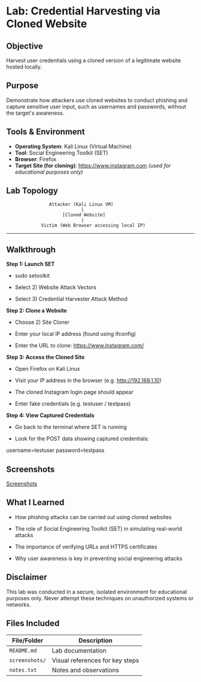 # Lab: Credential Harvesting via Cloned Website

## Objective

Harvest user credentials using a cloned version of a legitimate website hosted locally.

## Purpose

Demonstrate how attackers use cloned websites to conduct phishing and capture sensitive user input, such as usernames and passwords, without the target's awareness.

## Tools & Environment

- **Operating System**: Kali Linux (Virtual Machine)
- **Tool**: Social Engineering Toolkit (SET)
- **Browser**: Firefox
- **Target Site (for cloning)**: https://www.instagram.com *(used for educational purposes only)*

## Lab Topology

                    Attacker (Kali Linux VM)
                                |
                         [Cloned Website]
                                |
                 Victim (Web Browser accessing local IP)

---

## Walkthrough

**Step 1: Launch SET**

* sudo setoolkit

* Select 2) Website Attack Vectors

- Select 3) Credential Harvester Attack Method

**Step 2: Clone a Website**
- Choose 2) Site Cloner

- Enter your local IP address (found using ifconfig)

- Enter the URL to clone: https://www.instagram.com/

**Step 3: Access the Cloned Site**
- Open Firefox on Kali Linux

- Visit your IP address in the browser (e.g. http://192.168.1.10)

- The cloned Instagram login page should appear

- Enter fake credentials (e.g. testuser / testpass)

**Step 4: View Captured Credentials**
- Go back to the terminal where SET is running

- Look for the POST data showing captured credentials:

username=testuser
password=testpass

## Screenshots
[Screenshots](https://github.com/ghost-aHVudGVy/Cybersecurity-Labs/blob/main/01.Credential-harvesting/Screenshots)

## What I Learned
- How phishing attacks can be carried out using cloned websites

- The role of Social Engineering Toolkit (SET) in simulating real-world attacks

- The importance of verifying URLs and HTTPS certificates

- Why user awareness is key in preventing social engineering attacks

## Disclaimer
This lab was conducted in a secure, isolated environment for educational purposes only. Never attempt these techniques on unauthorized systems or networks.

## Files Included

| File/Folder    | Description                     |
| -------------- | ------------------------------- |
| `README.md`    | Lab documentation               |
| `screenshots/` | Visual references for key steps |
| `notes.txt`    | Notes and observations |
